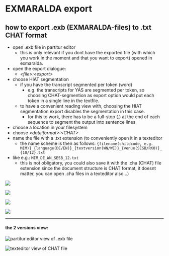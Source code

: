 # EXMARALDA export
## how to export .exb (EXMARALDA-files) to .txt CHAT format
- open .exb file in partitur editor
	- this is only relevant if you dont have the exported file (with which you work in the moment and that you want to export) opened in exmaralda.
- open the export dialogue:
	- *\<file\>:\<export\>*
- choose HIAT segmentation
	- if you have the transcript segmented per token (word)
		- e.g. the transcripts for YAS are segmented per token, so choosing CHAT-segmention as export option would put each token in a single line in the textfile.
	- to have a convenient reading view with, choosing the HIAT segmentation export disables the segmentation in this case.
		- for this to work, there has to be a full-stop (.) at the end of each sequence to segment the output into sentence lines
- choose a location in your filesystem
- choose *\<dateiformat\>:\<CHAT\>*
- name the file with a .txt extension (to conveniently open it in a texteditor
	- the name scheme is then as follows:
`{filename(childcode, e.g. MIM)}_{language(DE/EN)}_{textversion(WN/WE)}_{venue(SESB/RKO)}_{10/12}.txt`
- like e.g.: `MIM_DE_WN_SESB_12.txt` 
	- this is not obligatory, you could also save it with the .cha (CHAT) file extension since the document structure is CHAT format, it doesnt matter, you can open .cha files in a texteditor also...)

![][image-1]

![][image-2]

![][image-3]

![][image-4]

---- 
#### the 2 versions view:
![partitur editor view of .exb file][image-5]

![texteditor view of CHAT file][image-6]

[image-1]:	https://ada-sub.dh-index.org/school/api/png/ses-overview/exm_01.png
[image-2]:	https://ada-sub.dh-index.org/school/api/png/ses-overview/exm_02.png
[image-3]:	https://ada-sub.dh-index.org/school/api/png/ses-overview/exm_03.png
[image-4]:	https://ada-sub.dh-index.org/school/api/png/ses-overview/exm_04.png
[image-5]:	https://ada-sub.dh-index.org/school/api/png/ses-overview/exm_05.png
[image-6]:	https://ada-sub.dh-index.org/school/api/png/ses-overview/exm_2_6.png